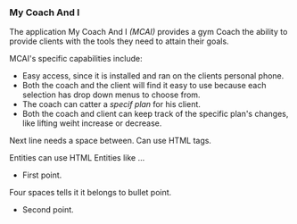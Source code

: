 ### My Coach And I


The application My Coach And I _(MCAI)_ provides a gym Coach the ability to provide clients with the tools 
they need to attain their goals.  

MCAI's specific capabilities include:
* Easy access, since it is installed and ran on the clients personal phone.  
* Both the coach and the client will find it easy to use because each selection has drop down menus 
  to choose from. 
* The coach can catter a _specif plan_ for his client.
* Both the coach and client can keep track of the specific plan's changes, like lifting weiht increase
  or decrease.  

Next line needs a space between. Can use HTML tags.

Entities can use HTML Entities like &hellip;

* First point.



Four spaces tells it it belongs to bullet point.

* Second point.
